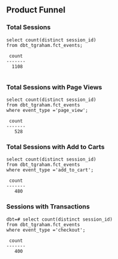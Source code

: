 ## Product Funnel


### Total Sessions
``` 
select count(distinct session_id)
from dbt_tgraham.fct_events;

 count 
-------
  1108


```

### Total Sessions with Page Views

```
select count(distinct session_id)
from dbt_tgraham.fct_events
where event_type ='page_view';

 count 
-------
   528

```

### Total Sessions with Add to Carts

```
select count(distinct session_id)
from dbt_tgraham.fct_events
where event_type ='add_to_cart';

 count 
-------
   480

```

### Sessions with Transactions

```
dbt=# select count(distinct session_id)
from dbt_tgraham.fct_events
where event_type ='checkout';

 count 
-------
   400

```
 
